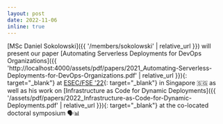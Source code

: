 ```yaml
---
layout: post
date: 2022-11-06
inline: true
---
```


[MSc Daniel Sokolowski]({{ '/members/sokolowski' | relative_url }})
will present our paper [Automating Serverless Deployments for DevOps Organizations]({{ 'http://localhost:4000/assets/pdf/papers/2021_Automating-Serverless-Deployments-for-DevOps-Organizations.pdf' | relative_url }}){: target="_blank"}
at [ESEC/FSE '22](https://2022.esec-fse.org/){: target="_blank"} in Singapore 🇸🇬 as well as his work on
[Infrastructure as Code for Dynamic Deployments]({{ '/assets/pdf/papers/2022_Infrastructure-as-Code-for-Dynamic-Deployments.pdf' | relative_url }}){: target="_blank"}
at the co-located doctoral symposium 🗣️📊